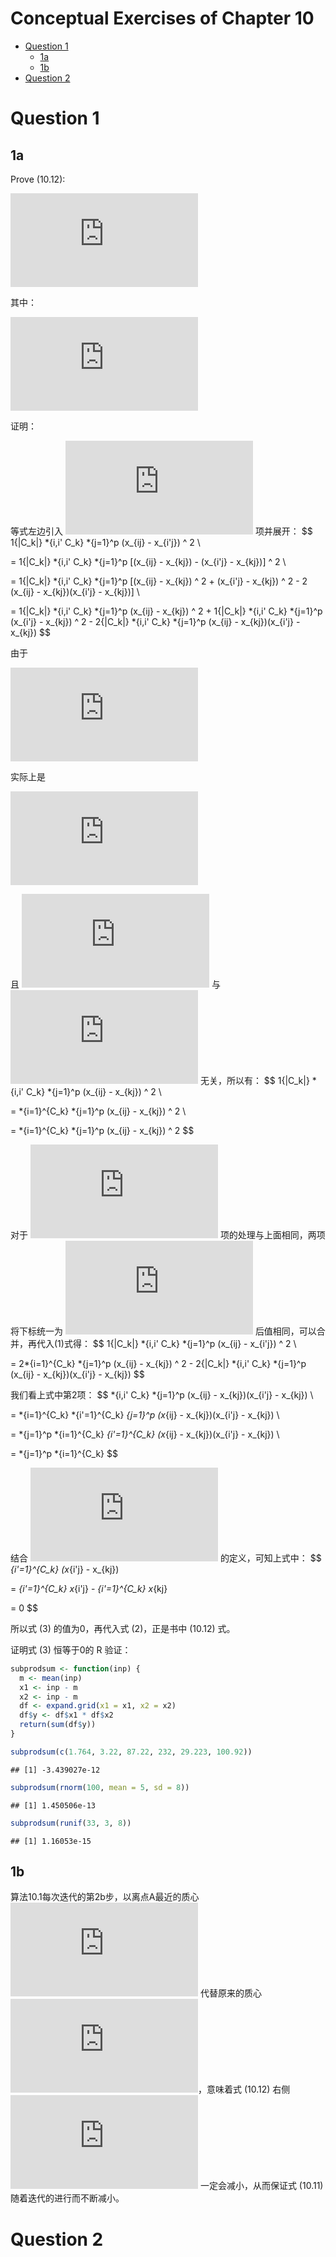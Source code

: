 Conceptual Exercises of Chapter 10
================

-   [Question 1](#question-1)
    -   [1a](#a)
    -   [1b](#b)
-   [Question 2](#question-2)

Question 1
==========

1a
--

Prove (10.12):

![
\\frac1{|C\_k|} \\sum\_{i,i' \\in C\_k} \\sum\_{j=1}^p (x\_{ij} - x\_{i'j}) ^ 2
= 2 \\sum\_{i \\in C\_k} \\sum\_{j=1}^p (x\_{ij} - \\bar x\_{kj}) ^ 2
](https://latex.codecogs.com/png.latex?%0A%5Cfrac1%7B%7CC_k%7C%7D%20%5Csum_%7Bi%2Ci%27%20%5Cin%20C_k%7D%20%5Csum_%7Bj%3D1%7D%5Ep%20%28x_%7Bij%7D%20-%20x_%7Bi%27j%7D%29%20%5E%202%0A%3D%202%20%5Csum_%7Bi%20%5Cin%20C_k%7D%20%5Csum_%7Bj%3D1%7D%5Ep%20%28x_%7Bij%7D%20-%20%5Cbar%20x_%7Bkj%7D%29%20%5E%202%0A "
\frac1{|C_k|} \sum_{i,i' \in C_k} \sum_{j=1}^p (x_{ij} - x_{i'j}) ^ 2
= 2 \sum_{i \in C_k} \sum_{j=1}^p (x_{ij} - \bar x_{kj}) ^ 2
")

其中：

![
\\bar x\_{kj} = \\frac1{|C\_k|} \\sum\_{i \\in C\_k} x\_{ij}
](https://latex.codecogs.com/png.latex?%0A%5Cbar%20x_%7Bkj%7D%20%3D%20%5Cfrac1%7B%7CC_k%7C%7D%20%5Csum_%7Bi%20%5Cin%20C_k%7D%20x_%7Bij%7D%0A "
\bar x_{kj} = \frac1{|C_k|} \sum_{i \in C_k} x_{ij}
")

证明：

等式左边引入 ![\\bar x\_{kj}](https://latex.codecogs.com/png.latex?%5Cbar%20x_%7Bkj%7D "\bar x_{kj}") 项并展开： $$ 1{|C\_k|} *{i,i' C\_k} *{j=1}^p (x\_{ij} - x\_{i'j}) ^ 2 \\

= 1{|C\_k|} *{i,i' C\_k} *{j=1}^p \[(x\_{ij} - x\_{kj}) - (x\_{i'j} - x\_{kj})\] ^ 2 \\

= 1{|C\_k|} *{i,i' C\_k} *{j=1}^p \[(x\_{ij} - x\_{kj}) ^ 2 + (x\_{i'j} - x\_{kj}) ^ 2 - 2 (x\_{ij} - x\_{kj})(x\_{i'j} - x\_{kj})\] \\

= 1{|C\_k|} *{i,i' C\_k} *{j=1}^p (x\_{ij} - x\_{kj}) ^ 2 + 1{|C\_k|} *{i,i' C\_k} *{j=1}^p (x\_{i'j} - x\_{kj}) ^ 2 - 2{|C\_k|} *{i,i' C\_k} *{j=1}^p (x\_{ij} - x\_{kj})(x\_{i'j} - x\_{kj}) $$

由于

![
\\frac1{|C\_k|} \\sum\_{i,i' \\in C\_k} \\sum\_{j=1}^p (x\_{ij} - \\bar x\_{kj}) ^ 2
](https://latex.codecogs.com/png.latex?%0A%5Cfrac1%7B%7CC_k%7C%7D%20%5Csum_%7Bi%2Ci%27%20%5Cin%20C_k%7D%20%5Csum_%7Bj%3D1%7D%5Ep%20%28x_%7Bij%7D%20-%20%5Cbar%20x_%7Bkj%7D%29%20%5E%202%0A "
\frac1{|C_k|} \sum_{i,i' \in C_k} \sum_{j=1}^p (x_{ij} - \bar x_{kj}) ^ 2
")

实际上是

![
\\frac1{|C\_k|} \\sum\_{i=1}^{C\_k} \\sum\_{i'=1}^{C\_k} \\sum\_{j=1}^p (x\_{ij} - \\bar x\_{kj}) ^ 2
](https://latex.codecogs.com/png.latex?%0A%5Cfrac1%7B%7CC_k%7C%7D%20%5Csum_%7Bi%3D1%7D%5E%7BC_k%7D%20%5Csum_%7Bi%27%3D1%7D%5E%7BC_k%7D%20%5Csum_%7Bj%3D1%7D%5Ep%20%28x_%7Bij%7D%20-%20%5Cbar%20x_%7Bkj%7D%29%20%5E%202%0A "
\frac1{|C_k|} \sum_{i=1}^{C_k} \sum_{i'=1}^{C_k} \sum_{j=1}^p (x_{ij} - \bar x_{kj}) ^ 2
")

且 ![(x\_{ij} - \\bar x\_{kj}) ^ 2](https://latex.codecogs.com/png.latex?%28x_%7Bij%7D%20-%20%5Cbar%20x_%7Bkj%7D%29%20%5E%202 "(x_{ij} - \bar x_{kj}) ^ 2") 与 ![i'](https://latex.codecogs.com/png.latex?i%27 "i'") 无关，所以有： $$ 1{|C\_k|} *{i,i' C\_k} *{j=1}^p (x\_{ij} - x\_{kj}) ^ 2 \\

= *{i=1}^{C\_k} *{j=1}^p (x\_{ij} - x\_{kj}) ^ 2 \\

= *{i=1}^{C\_k} *{j=1}^p (x\_{ij} - x\_{kj}) ^ 2 $$

对于 ![i'](https://latex.codecogs.com/png.latex?i%27 "i'") 项的处理与上面相同，两项将下标统一为 ![i](https://latex.codecogs.com/png.latex?i "i") 后值相同，可以合并，再代入(1)式得： $$ 1{|C\_k|} *{i,i' C\_k} *{j=1}^p (x\_{ij} - x\_{i'j}) ^ 2 \\

= 2*{i=1}^{C\_k} *{j=1}^p (x\_{ij} - x\_{kj}) ^ 2 - 2{|C\_k|} *{i,i' C\_k} *{j=1}^p (x\_{ij} - x\_{kj})(x\_{i'j} - x\_{kj}) $$

我们看上式中第2项： $$ *{i,i' C\_k} *{j=1}^p (x\_{ij} - x\_{kj})(x\_{i'j} - x\_{kj}) \\

= *{i=1}^{C\_k} *{i'=1}^{C\_k} *{j=1}^p (x*{ij} - x\_{kj})(x\_{i'j} - x\_{kj}) \\

= *{j=1}^p *{i=1}^{C\_k} *{i'=1}^{C\_k} (x*{ij} - x\_{kj})(x\_{i'j} - x\_{kj}) \\

= *{j=1}^p *{i=1}^{C\_k} $$

结合 ![\\bar x\_{kj}](https://latex.codecogs.com/png.latex?%5Cbar%20x_%7Bkj%7D "\bar x_{kj}") 的定义，可知上式中： $$ *{i'=1}^{C\_k} (x*{i'j} - x\_{kj})

= *{i'=1}^{C\_k} x*{i'j} - *{i'=1}^{C\_k} x*{kj}

= 0 $$

所以式 (3) 的值为0，再代入式 (2)，正是书中 (10.12) 式。

证明式 (3) 恒等于0的 R 验证：

``` r
subprodsum <- function(inp) {
  m <- mean(inp)
  x1 <- inp - m
  x2 <- inp - m
  df <- expand.grid(x1 = x1, x2 = x2)
  df$y <- df$x1 * df$x2
  return(sum(df$y))
}

subprodsum(c(1.764, 3.22, 87.22, 232, 29.223, 100.92))
```

    ## [1] -3.439027e-12

``` r
subprodsum(rnorm(100, mean = 5, sd = 8))
```

    ## [1] 1.450506e-13

``` r
subprodsum(runif(33, 3, 8))
```

    ## [1] 1.16053e-15

1b
--

算法10.1每次迭代的第2b步，以离点A最近的质心 ![x\_{km}](https://latex.codecogs.com/png.latex?x_%7Bkm%7D "x_{km}") 代替原来的质心 ![x\_{kq}](https://latex.codecogs.com/png.latex?x_%7Bkq%7D "x_{kq}")，意味着式 (10.12) 右侧 ![\\sum\_{j=1}^p (x\_{ij} - \\bar x\_{kj}) ^2](https://latex.codecogs.com/png.latex?%5Csum_%7Bj%3D1%7D%5Ep%20%28x_%7Bij%7D%20-%20%5Cbar%20x_%7Bkj%7D%29%20%5E2 "\sum_{j=1}^p (x_{ij} - \bar x_{kj}) ^2") 一定会减小，从而保证式 (10.11) 随着迭代的进行而不断减小。

Question 2
==========
